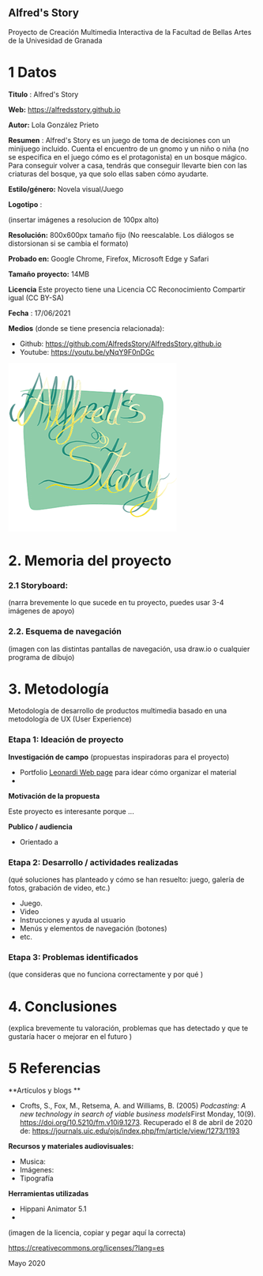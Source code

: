 ## Alfred's Story

Proyecto de Creación Multimedia Interactiva de la  Facultad de Bellas Artes de la Univesidad de Granada



# 1 Datos 



**Titulo** :  Alfred's Story

**Web:**   https://alfredsstory.github.io

**Autor:**  Lola González Prieto

**Resumen** : Alfred's Story es un juego de toma de decisiones con un minijuego incluido. Cuenta el encuentro de un gnomo y un niño o niña (no se especifica en el juego cómo es el protagonista) en un bosque mágico. Para conseguir volver a casa, tendrás que conseguir llevarte bien con las criaturas del bosque, ya que solo ellas saben cómo ayudarte.

**Estilo/género:**  Novela visual/Juego

**Logotipo** : 

(insertar imágenes a resolucion de 100px alto)

**Resolución:** 800x600px tamaño fijo (No reescalable. Los diálogos se distorsionan si se cambia el formato)

**Probado en:**   Google Chrome, Firefox, Microsoft Edge y Safari

**Tamaño proyecto:** 14MB 

**Licencia** Este proyecto tiene una Licencia CC Reconocimiento Compartir igual (CC BY-SA)

**Fecha** : 17/06/2021

**Medios** (donde se tiene presencia relacionada):

- Github: https://github.com/AlfredsStory/AlfredsStory.github.io
- Youtube: https://youtu.be/yNqY9F0nDGc



![titulo](https://github.com/AlfredsStory/AlfredsStory.github.io/blob/master/medios/t%C3%ADtulo.png)

# 2. Memoria del proyecto 

### 2.1 Storyboard: 



(narra brevemente lo que sucede en tu proyecto, puedes usar 3-4 imágenes de apoyo)



### 2.2. Esquema de navegación 



(imagen con las distintas pantallas de navegación, usa draw.io o cualquier programa de dibujo)







# 3. Metodología

Metodología de desarrollo de productos multimedia basado en una metodología de UX (User Experience)



### Etapa 1: Ideación de proyecto

**Investigación de campo** (propuestas inspiradoras para el proyecto)

- Portfolio [Leonardi Web page](http://www.rleonardi.com/interactive-resume/) para idear cómo organizar el material
- 



**Motivación de la propuesta** 

Este  proyecto es interesante porque ... 



**Publico / audiencia**

- Orientado a 





### Etapa 2: Desarrollo / actividades realizadas

(qué soluciones has planteado y cómo se han resuelto: juego, galería de fotos, grabación de video, etc.)

- Juego. 
- Video 
- Instrucciones y ayuda al usuario 
- Menús y elementos de navegación (botones)
- etc.



### Etapa 3: Problemas identificados

(que consideras que no  funciona correctamente y por qué )



# 4. Conclusiones 

(explica brevemente tu valoración, problemas que has detectado y que te gustaría hacer o mejorar en el futuro )







# 5 Referencias 

**Artículos y blogs ** 

- Crofts, S., Fox, M., Retsema, A. and Williams, B. (2005) *Podcasting: A new technology in search of viable business models*First Monday, 10(9). https://doi.org/10.5210/fm.v10i9.1273. Recuperado el 8 de abril de 2020 de: https://journals.uic.edu/ojs/index.php/fm/article/view/1273/1193

**Recursos y materiales audiovisuales:**

* Musica:  
* Imágenes:  
* Tipografía

**Herramientas utilizadas**

- Hippani Animator 5.1
- 



(imagen de la licencia, copiar y pegar aquí la correcta)

https://creativecommons.org/licenses/?lang=es

Mayo 2020
